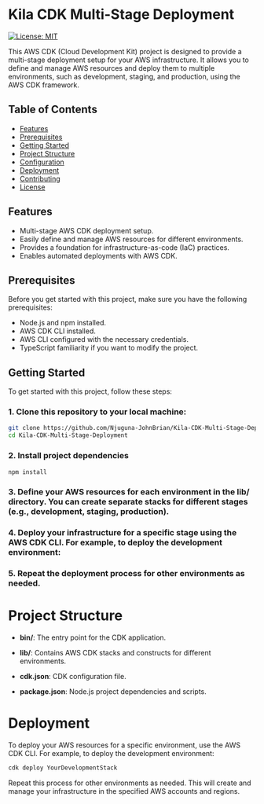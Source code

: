 # Kila CDK Multi-Stage Deployment

[![License: MIT](https://img.shields.io/badge/License-MIT-yellow.svg)](https://opensource.org/licenses/MIT)

This AWS CDK (Cloud Development Kit) project is designed to provide a multi-stage deployment setup for your AWS infrastructure. It allows you to define and manage AWS resources and deploy them to multiple environments, such as development, staging, and production, using the AWS CDK framework.

## Table of Contents

- [Features](#features)
- [Prerequisites](#prerequisites)
- [Getting Started](#getting-started)
- [Project Structure](#project-structure)
- [Configuration](#configuration)
- [Deployment](#deployment)
- [Contributing](#contributing)
- [License](#license)

## Features

- Multi-stage AWS CDK deployment setup.
- Easily define and manage AWS resources for different environments.
- Provides a foundation for infrastructure-as-code (IaC) practices.
- Enables automated deployments with AWS CDK.

## Prerequisites

Before you get started with this project, make sure you have the following prerequisites:

- Node.js and npm installed.
- AWS CDK CLI installed.
- AWS CLI configured with the necessary credentials.
- TypeScript familiarity if you want to modify the project.

## Getting Started

To get started with this project, follow these steps:

### 1. Clone this repository to your local machine:

   ```bash
   git clone https://github.com/Njuguna-JohnBrian/Kila-CDK-Multi-Stage-Deployment.git
   cd Kila-CDK-Multi-Stage-Deployment
   ```
### 2. Install project dependencies
```bash
npm install
```
### 3. Define your AWS resources for each environment in the lib/ directory. You can create separate stacks for different stages (e.g., development, staging, production).

### 4. Deploy your infrastructure for a specific stage using the AWS CDK CLI. For example, to deploy the development environment:

### 5. Repeat the deployment process for other environments as needed.

# Project Structure

- __bin/__: The entry point for the CDK application.

- __lib/__: Contains AWS CDK stacks and constructs for different environments.

- __cdk.json__: CDK configuration file.

- __package.json__: Node.js project dependencies and scripts.

# Deployment

To deploy your AWS resources for a specific environment, use the AWS CDK CLI. For example, to deploy the development environment:
```bash
cdk deploy YourDevelopmentStack
```
Repeat this process for other environments as needed. This will create and manage your infrastructure in the specified AWS accounts and regions.